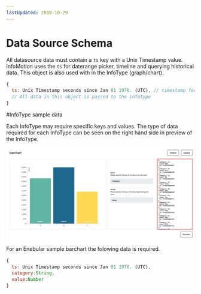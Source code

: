 ```yaml
---
lastUpdated: 2018-10-29
---
```


# Data Source Schema 

All datasource data must contain a `ts` key with a Unix Timestamp value. 
InfoMotion uses the `ts` for daterange picker, timeline and querying historical data. 
This object is also used with in the InfoType (graph/chart). 

```javascript 
{ 
  ts: Unix Timestamp seconds since Jan 01 1970. (UTC), // timestamp for daterange, timeline and querying. 
  // All data in this object is passed to the infotype 
} 
``` 

#InfoType sample data 

Each InfoType may require specific keys and values. 
The type of data required for each InfoType can be seen on the right hand side 
in preview of the InfoType. 

![sampleBarChart](./../../img/infoMotion/DataSource/infotype-highlight.png) 

For an Enebular sample barchart the folowing data is required. 

```javascript
{
  ts: Unix Timestamp seconds since Jan 01 1970. (UTC),
  category:String,
  value:Number
} 
``` 
